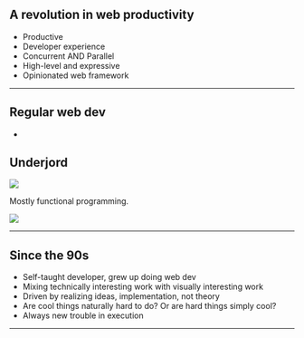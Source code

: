 
## A revolution in web productivity

- Productive
- Developer experience
- Concurrent AND Parallel
- High-level and expressive
- Opinionated web framework

---

## Regular web dev

- 

## Underjord

<img src="/underjord.svg">


Mostly functional programming.

<img class="" src="https://underjord.io/assets/images/team-thin.jpg" />


---

## Since the 90s

- Self-taught developer, grew up doing web dev
- Mixing technically interesting work with visually interesting work
- Driven by realizing ideas, implementation, not theory
- Are cool things naturally hard to do? Or are hard things simply cool?
- Always new trouble in execution

---